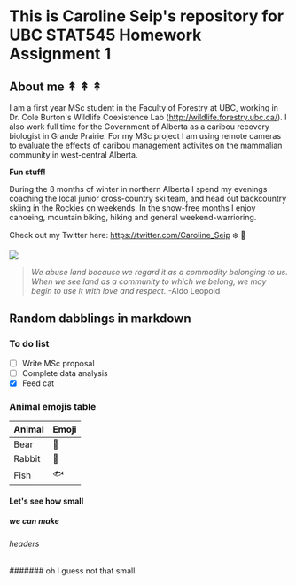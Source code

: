 # This is Caroline Seip's repository for UBC STAT545 Homework Assignment 1

## About me ↟ ↟ ↟

I am a first year MSc student in the Faculty of Forestry at UBC, working in Dr. Cole Burton's Wildlife Coexistence Lab (http://wildlife.forestry.ubc.ca/). I also work full time for the Government of Alberta as a caribou recovery biologist in Grande Prairie. For my MSc project I am using remote cameras to evaluate the effects of caribou management activites on the mammalian community in west-central Alberta. 

**Fun stuff!** 

During the 8 months of winter in northern Alberta I spend my evenings coaching the local junior cross-country ski team, and head out backcountry skiing in the Rockies on weekends. In the snow-free months I enjoy canoeing, mountain biking, hiking and general weekend-warrioring.

Check out my Twitter here: https://twitter.com/Caroline_Seip :snowflake: :evergreen_tree:

![](https://c1.staticflickr.com/2/1437/4729534884_8c2c1c4d15_b.jpg)

>*We abuse land because we regard it as a commodity belonging to us. When we see land as a community to which we belong, we may begin to use it with love and respect.* -Aldo Leopold

## Random dabblings in markdown

### To do list

- [ ] Write MSc proposal 
- [ ] Complete data analysis
- [x] Feed cat

### Animal emojis table

|**Animal**| **Emoji** |
|----------|-----------|
|   Bear   |  :bear:   |
|  Rabbit  |  :rabbit: |
|   Fish   |  :fish:   |

#### Let's see how small
##### we can make
###### headers
####### oh I guess not that small


